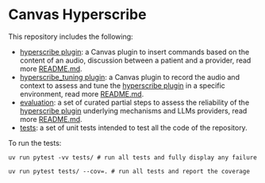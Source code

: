 Canvas Hyperscribe
==================

This repository includes the following:

- [hyperscribe plugin](hyperscribe): a Canvas plugin to insert commands based on the content of an audio, discussion between a patient and a provider,
  read more [README.md](hyperscribe/README.md).
- [hyperscribe_tuning plugin](hyperscribe_tuning): a Canvas plugin to record the audio and context to assess and tune
  the [hyperscribe plugin](hyperscribe) in a specific environment, read more [README.md](hyperscribe_tuning/README.md).
- [evaluation](evaluations): a set of curated partial steps to assess the reliability of the [hyperscribe plugin](hyperscribe) underlying mechanisms
  and LLMs providers, read more [README.md](evaluations/README.md).
- [tests](tests): a set of unit tests intended to test all the code of the repository. 


To run the tests:
```shell
uv run pytest -vv tests/ # run all tests and fully display any failure 

uv run pytest tests/ --cov=. # run all tests and report the coverage
```